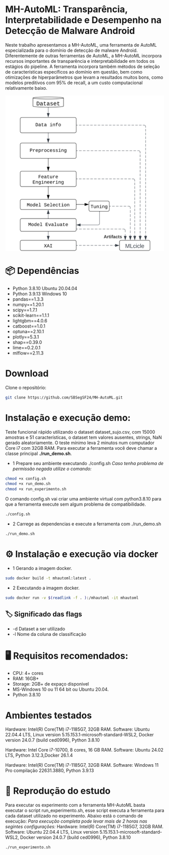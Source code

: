 
# MH-AutoML: Transparência, Interpretabilidade e Desempenho na Detecção de Malware Android 

Neste trabalho apresentamos a MH-AutoML, uma ferramenta de AutoML especializada para o domínio de detecção de malware Android. Diferentemente de outras ferramentas de AutoML, a MH-AutoML incorpora recursos importantes de transparência e interpretabilidade em todos os estágios do pipeline. A ferramenta incorpora também métodos de seleção de características específicos ao domínio em questão, bem como otimizações de hiperparâmetros que levam a resultados muitos bons, como modelos preditivos com 95% de recall, a um custo computacional relativamente baixo.

![**Arquitetura do framework**](https://raw.githubusercontent.com/Lost-User-24/MH-AutoML/main/pipeline/fluxo-MH-AutoML.png)

# 📦 Dependências
- Python 3.8.10 Ubuntu 20.04.04
- Python 3.9.13 Windows 10
- pandas==1.3.3
- numpy==1.20.1
- scipy==1.7.1
- scikit-learn==1.1.1
- lightgbm==4.0.6
- catboost==1.0.1
- optuna==2.10.1
- plotly==5.3.1
- shap==0.39.0
- lime==0.2.0.1
- mlflow==2.11.3

# Download

Clone o repositório:
```bash
git clone https://github.com/SBSegSF24/MH-AutoML.git 
```
#  Instalação e execução demo:
Teste funcional rápido utilizando o dataset dataset_sujo.csv, com 15000 amostras e 51 características, o dataset tem valores ausentes, strings, NaN gerado aleatoriamente. O teste mínimo leva 2 minutos num computador Core i7 com 32GB RAM.
Para executar a ferramenta você deve chamar a classe principal **./run_demo.sh**.

- 1 Prepare seu ambiente executando ./config.sh
*Caso tenha problema de permissão negada utilize o comando:*
```bash
chmod +x config.sh
chmod +x run_demo.sh
chmod +x run_experimento.sh
```

O comando config.sh vai criar uma ambiente virtual com python3.8.10 para que a ferramenta execute sem algum problema de compatibilidade.

```bash
./config.sh
```
- 2 Carrege as dependencias e execute a ferramenta com ./run_demo.sh
```bash
./run_demo.sh
```

# ⚙️ Instalação e execução via docker
- 1 Gerando a imagem docker.
```bash
sudo docker build -t mhautoml:latest .
```
- 2 Executando a imagem docker.
```bash
sudo docker run -v $(readlink -f . ):/mhautoml -it mhautoml
```

## 🏷️ Significado das flags 
- -d Dataset a ser utilizado
- -l  Nome da coluna de classificação 

# 🖥️ Requisitos recomendados:
- CPU: 4+ cores
- RAM: 16GB+
- Storage: 2GB+ de expaço disponivel
- MS-Windows 10 ou 11 64 bit ou Ubuntu 20.04.
- Python 3.8.10

# Ambientes testados
Hardware: Intel(R) Core(TM) i7-1185G7, 32GB RAM. Software: Ubuntu 22.04.4 LTS, Linux version 5.15.153.1-microsoft-standard-WSL2, Docker version 24.0.7 (build ced0996), Python 3.8.10

Hardware: Intel Core i7-10700, 8 cores, 16 GB RAM. Software: Ubuntu 24.02 LTS, Python 3.12.3,Docker 26.1.4

Hardware: Intel(R) Core(TM) i7-1185G7, 32GB RAM. Software: Windows 11 Pro compilação 22631.3880, Python 3.9.13

# 🚀 Reprodução do estudo

Para executar os experimento com a ferramenta MH-AutoML basta executar o script run_experimento.sh, esse script executa a ferramenta para cada dataset utilizado no experimento. Abaixo está o comando de execução:
*Para execução completa pode levar mais de 2 horas nas segintes configurações:*
Hardware: Intel(R) Core(TM) i7-1185G7, 32GB RAM. Software: Ubuntu 22.04.4 LTS, Linux version 5.15.153.1-microsoft-standard-WSL2, Docker version 24.0.7 (build ced0996), Python 3.8.10

```bash
./run_experimento.sh
```

